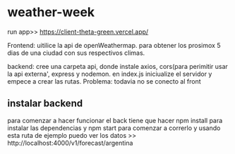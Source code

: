 # weather-week
run app>> https://client-theta-green.vercel.app/

Frontend:
uitilice la api de openWeathermap. para obtener los prosimox 5 dias de una ciudad con sus respectivos climas.

backend: 
cree una carpeta api, donde instale axios, cors(para perimitir usar la api externa', express y nodemon. en index.js iniciualize el servidor y empece a crear las rutas.
Problema: todavia no se conecto al front
## instalar backend
para comenzar a hacer funcionar el back tiene que hacer npm install para instalar las dependencias y npm start para comenzar a correrlo
y usando esta ruta de ejemplo puedo ver los datos >> http://localhost:4000/v1/forecast/argentina



